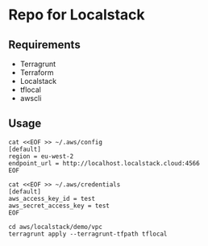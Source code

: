 # Repo for Localstack

## Requirements

- Terragrunt
- Terraform
- Localstack
- tflocal
- awscli

## Usage

```shell
cat <<EOF >> ~/.aws/config
[default]
region = eu-west-2
endpoint_url = http://localhost.localstack.cloud:4566
EOF

cat <<EOF >> ~/.aws/credentials
[default]
aws_access_key_id = test
aws_secret_access_key = test
EOF

cd aws/localstack/demo/vpc
terragrunt apply --terragrunt-tfpath tflocal
```